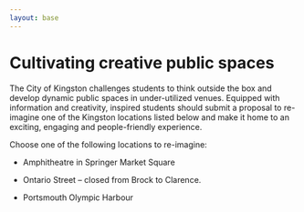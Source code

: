 ```yaml
---
layout: base
---
```


# Cultivating creative public spaces

The City of Kingston challenges students to think outside the box 
and develop dynamic public spaces in under-utilized venues. 
Equipped with information and creativity, 
inspired students should submit a proposal 
to re-imagine one of the Kingston locations listed below and make it home to an exciting, 
engaging and people-friendly experience.

Choose one of the following locations to re-imagine:

* Amphitheatre in Springer Market Square

* Ontario Street – closed from Brock to Clarence. 

* Portsmouth Olympic Harbour
